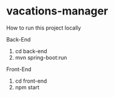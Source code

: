 # vacations-manager

How to run this project locally

Back-End

1. cd back-end
2. mvn spring-boot:run

Front-End

1. cd front-end
2. npm start
